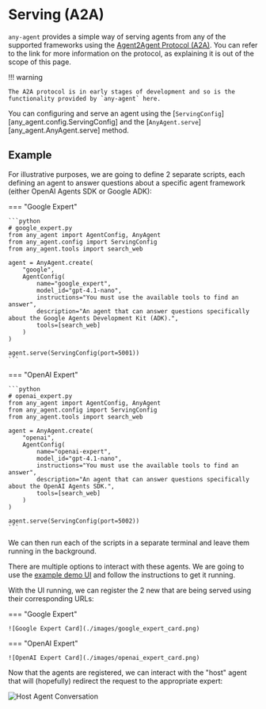 # Serving (A2A)

`any-agent` provides a simple way of serving agents from any of the supported frameworks using the
[Agent2Agent Protocol (A2A)](https://google.github.io/A2A/). You can refer to the link for more information on
the protocol, as explaining it is out of the scope of this page.

!!! warning

    The A2A protocol is in early stages of development and so is the functionality provided by `any-agent` here.

You can configuring and serve an agent using the [`ServingConfig`][any_agent.config.ServingConfig] and the [`AnyAgent.serve`][any_agent.AnyAgent.serve] method.

## Example

For illustrative purposes, we are going to define 2 separate scripts, each defining an agent to answer questions about a specific agent framework (either OpenAI Agents SDK or Google ADK):


=== "Google Expert"

    ```python
    # google_expert.py
    from any_agent import AgentConfig, AnyAgent
    from any_agent.config import ServingConfig
    from any_agent.tools import search_web

    agent = AnyAgent.create(
        "google",
        AgentConfig(
            name="google_expert",
            model_id="gpt-4.1-nano",
            instructions="You must use the available tools to find an answer",
            description="An agent that can answer questions specifically about the Google Agents Development Kit (ADK).",
            tools=[search_web]
        )
    )

    agent.serve(ServingConfig(port=5001))
    ```

=== "OpenAI Expert"

    ```python
    # openai_expert.py
    from any_agent import AgentConfig, AnyAgent
    from any_agent.config import ServingConfig
    from any_agent.tools import search_web

    agent = AnyAgent.create(
        "openai",
        AgentConfig(
            name="openai-expert",
            model_id="gpt-4.1-nano",
            instructions="You must use the available tools to find an answer",
            description="An agent that can answer questions specifically about the OpenAI Agents SDK.",
            tools=[search_web]
        )
    )

    agent.serve(ServingConfig(port=5002))
    ```

We can then run each of the scripts in a separate terminal and leave them running in the background.

There are multiple options to interact with these agents.
We are going to use the [example demo UI](https://github.com/google/A2A/blob/main/demo/README.md) and follow the instructions to get it running.

With the UI running, we can register the 2 new that are being served using their corresponding URLs:

=== "Google Expert"

    ![Google Expert Card](./images/google_expert_card.png)

=== "OpenAI Expert"

    ![OpenAI Expert Card](./images/openai_expert_card.png)

Now that the agents are registered, we can interact with the "host" agent that will (hopefully) redirect the request
to the appropriate expert:

![Host Agent Conversation](./images/host_agent_conversation.png)
